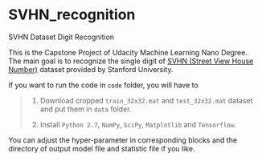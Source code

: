 # SVHN_recognition
SVHN Dataset Digit Recognition

This is the Capstone Project of Udacity Machine Learning Nano Degree.
The main goal is to recognize the single digit of [SVHN (Street View House Number)](http://ufldl.stanford.edu/housenumbers/) dataset provided by Stanford University.

If you want to run the code in ```code``` folder, you will have to 
> 1) Download cropped ```train_32x32.mat``` and ```test_32x32.mat``` dataset and put them in ```data``` folder.
>
> 2) Install ```Python 2.7```, ```NumPy```, ```SciPy```, ```Matplotlib``` and ```Tensorflow```.

You can adjust the hyper-parameter in corresponding blocks and the directory of output model file and statistic file if you like.

